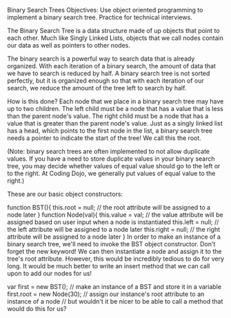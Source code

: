 Binary Search Trees
Objectives:
Use object oriented programming to implement a binary search tree.
Practice for technical interviews.

The Binary Search Tree is a data structure made of up objects that point to each other. Much like Singly Linked Lists, objects that we call nodes contain our data as well as pointers to other nodes.

The binary search is a powerful way to search data that is already organized. With each iteration of a binary search, the amount of data that we have to search is reduced by half. A binary search tree is not sorted perfectly, but it is organized enough so that with each iteration of our search, we reduce the amount of the tree left to search by half.

How is this done? Each node that we place in a binary search tree may have up to two children. The left child must be a node that has a value that is less than the parent node's value. The right child must be a node that has a value that is greater than the parent node's value. Just as a singly linked list has a head, which points to the first node in the list, a binary search tree needs a pointer to indicate the start of the tree! We call this the root. 

(Note: binary search trees are often implemented to not allow duplicate values. If you have a need to store duplicate values in your binary search tree, you may decide whether values of equal value should go to the left or to the right. At Coding Dojo, we generally put values of equal value to the right.)

These are our basic object constructors:

function BST(){
    this.root = null;    // the root attribute will be assigned to a node later
}
function Node(val){
    this.value = val;   // the value attribute will be assigned based on user input when a node is instantiated
    this.left = null;   // the left attribute will be assigned to a node later
    this.right = null;  // the right attribute will be assigned to a node later
}
In order to make an instance of a binary search tree, we'll need to invoke the BST object constructor. Don't forget the new keyword! We can then instantiate a node and assign it to the tree's root attribute. However, this would be incredibly tedious to do for very long. It would be much better to write an insert method that we can call upon to add our nodes for us!

var first = new BST();      // make an instance of a BST and store it in a variable
first.root = new Node(30);  // assign our instance's root attribute to an instance of a node
                           // but wouldn't it be nicer to be able to call a method that would do this for us?